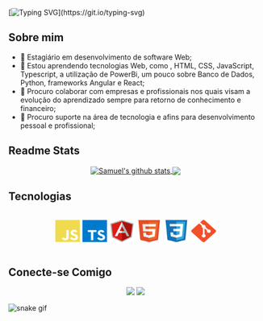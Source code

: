
[![Typing SVG](https://readme-typing-svg.demolab.com?font=Fira+Code&pause=1000&width=435&lines=Ol%C3%A1!+Meu+nome+%C3%A9+Samuel;Bem+Vindo+ao+meu+GitHub.+Aproveite!)](https://git.io/typing-svg)
## Sobre mim
- 🔭 Estagiário em desenvolvimento de software Web;
- 🌱 Estou aprendendo tecnologias Web, como , HTML, CSS, JavaScript, Typescript, a utilização de PowerBi, um pouco sobre Banco de Dados, Python, frameworks Angular e React;
- 👯 Procuro colaborar com empresas e profissionais nos quais visam a evolução do aprendizado sempre para retorno de conhecimento e financeiro;
- 🤔 Procuro suporte na área de tecnologia e afins para desenvolvimento pessoal e profissional;


## Readme Stats
<div align="center">
 <a href="#">
  <img height="160em" align="center" src="https://github-readme-stats.vercel.app/api?username=SamuelPDS&show_icons=true&theme=dark&border=true" alt="Samuel's github stats"/>
 </a> 

 <a href="#">
   <img height="160em" align="center" src="https://github-readme-stats.vercel.app/api/top-langs/?username=SamuelPDS&layout=compact&theme=dark&border=true"/>
 </a> 
 
</div>

## Tecnologias
 <div style="display: inline_block" align="center"><br>
  <img align="center" alt="Js" height="45" width="50" src="https://raw.githubusercontent.com/devicons/devicon/master/icons/javascript/javascript-plain.svg">
  <img align="center" alt="Ts" height="45" width="50" src="https://github.com/devicons/devicon/blob/master/icons/typescript/typescript-original.svg">
  <img align="center" alt="Angular" height="45" width="50" background_color = white src="https://github.com/devicons/devicon/blob/master/icons/angularjs/angularjs-original.svg">
  <!-- img align="center" alt="React" height="45" width="50" background_color = white src="https://github.com/devicons/devicon/blob/master/icons/react/react-original.svg" -->
  <img align="center" alt="HTML" height="45" width="50" src="https://raw.githubusercontent.com/devicons/devicon/master/icons/html5/html5-original.svg">
  <img align="center" alt="CSS" height="45" width="50" src="https://raw.githubusercontent.com/devicons/devicon/master/icons/css3/css3-original.svg">
  <!-- img align="center" alt="Python" height="45" width="50" src="https://raw.githubusercontent.com/devicons/devicon/master/icons/python/python-original.svg">
 <img align="center" alt="Java" height="45" width="50" background_color = white src="https://github.com/devicons/devicon/blob/master/icons/java/java-original.svg" -->
   <img align="center" alt="Git" height="45" width="50" background_color = white src="https://github.com/devicons/devicon/blob/master/icons/git/git-original.svg">
  </div>  
<br>

## Conecte-se Comigo
<div align="center" margin-top="10px">
  <a href="https://www.linkedin.com/in/samuel-charles-571614202" target="_blank"><img src="https://img.shields.io/badge/-LinkedIn-%230077B5?style=for-the-badge&logo=linkedin&logoColor=white" target="_blank"></a>
 <a href="https://www.linkedin.com/in/samuel-charles-571614202" target="_blank"><img src="https://img.shields.io/badge/-Gmail-D14836?style=for-the-badge&logo=gmail&logoColor=white" target="_blank"></a> 
 </div>  
 
 ![snake gif](https://github.com/YOUR_USERNAME/SamuelPDS/blob/output/github-contribution-grid-snake.gif)

